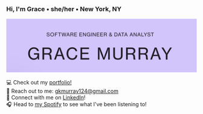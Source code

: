 ### Hi, I'm Grace • she/her • New York, NY
<img src="https://raw.githubusercontent.com/gkmurray124/gkmurray124/master/GM-readme-header.png" alt="banner that says Grace Murray - software engineer & data analyst">

💻 Check out my <a href="https://gracemurray.cargo.site/" target="_blank">portfolio!</a><br>
💌 Reach out to me: gkmurray124@gmail.com <br>
🤝 Connect with me on <a href="https://www.linkedin.com/in/gracekmurray/">LinkedIn</a>!<br>
🎧 Head to <a href="https://open.spotify.com/user/gracekmurray">my Spotify</a> to see what I've been listening to! 
<!--
**gkmurray124/gkmurray124** is a ✨ _special_ ✨ repository because its `README.md` (this file) appears on your GitHub profile.

Here are some ideas to get you started:

- 🔭 I’m currently working on ...
- 🌱 I’m currently learning ...
- 👯 I’m looking to collaborate on ...
- 🤔 I’m looking for help with ...
- 💬 Ask me about ...
- 📫 How to reach me: ...
- 😄 Pronouns: ...
- ⚡ Fun fact: ...
-->

